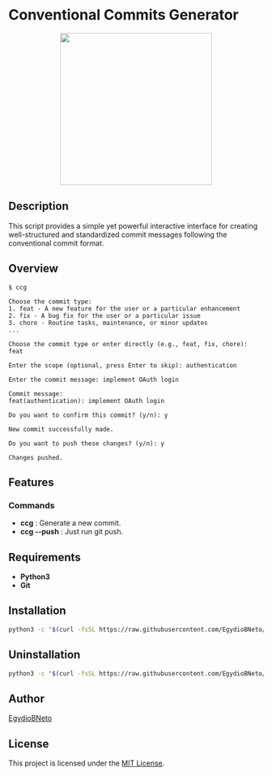 # Conventional Commits Generator

<div align="center">
<img src="https://github.com/EgydioBNeto/conventional-commits-generator/assets/84047984/53f38934-16bb-40f6-aff7-a5800c4bd706" width="300px"/>
</div>

## Description

This script provides a simple yet powerful interactive interface for creating well-structured and standardized commit messages following the conventional commit format.

## Overview

```text
$ ccg

Choose the commit type:
1. feat - A new feature for the user or a particular enhancement
2. fix - A bug fix for the user or a particular issue
3. chore - Routine tasks, maintenance, or minor updates
...

Choose the commit type or enter directly (e.g., feat, fix, chore): feat

Enter the scope (optional, press Enter to skip): authentication

Enter the commit message: implement OAuth login

Commit message:
feat(authentication): implement OAuth login

Do you want to confirm this commit? (y/n): y

New commit successfully made.

Do you want to push these changes? (y/n): y

Changes pushed.

```

## Features

### Commands

- **ccg** : Generate a new commit.
- **ccg --push** : Just run git push.

## Requirements

- **Python3**
- **Git**

## Installation

```bash
python3 -c "$(curl -fsSL https://raw.githubusercontent.com/EgydioBNeto/conventional-commits-generator/main/install.py)"
```

## Uninstallation

```bash
python3 -c "$(curl -fsSL https://raw.githubusercontent.com/EgydioBNeto/conventional-commits-generator/main/uninstall.py)"
```

## Author

[EgydioBNeto](https://github.com/EgydioBNeto)

## License

This project is licensed under the [MIT License](https://github.com/EgydioBNeto/conventional-commits-generator/blob/main/LICENSE).

